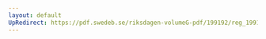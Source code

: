 ```yaml
---
layout: default
UpRedirect: https://pdf.swedeb.se/riksdagen-volumeG-pdf/199192/reg_199192/reg_199192_0974.pdf
---
```

